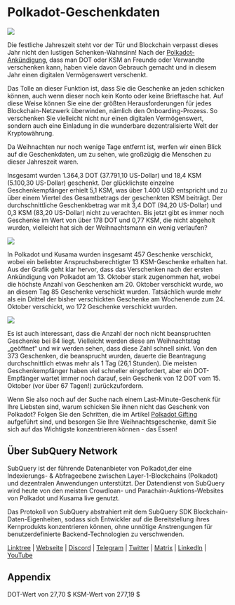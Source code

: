 # Polkadot-Geschenkdaten

![](https://miro.medium.com/max/1400/1*Y_Fm1wWLcN9lAbWr0KK1qA.png)

Die festliche Jahreszeit steht vor der Tür und Blockchain verpasst dieses Jahr nicht den lustigen Schenken-Wahnsinn! Nach der [Polkadot-Ankündigung](https://polkadot.network/blog/introducing-polkadot-kusama-gifts/), dass man DOT oder KSM an Freunde oder Verwandte verschenken kann, haben viele davon Gebrauch gemacht und in diesem Jahr einen digitalen Vermögenswert verschenkt.

Das Tolle an dieser Funktion ist, dass Sie die Geschenke an jeden schicken können, auch wenn dieser noch kein Konto oder keine Brieftasche hat. Auf diese Weise können Sie eine der größten Herausforderungen für jedes Blockchain-Netzwerk überwinden, nämlich den Onboarding-Prozess. So verschenken Sie vielleicht nicht nur einen digitalen Vermögenswert, sondern auch eine Einladung in die wunderbare dezentralisierte Welt der Kryptowährung.

Da Weihnachten nur noch wenige Tage entfernt ist, werfen wir einen Blick auf die Geschenkdaten, um zu sehen, wie großzügig die Menschen zu dieser Jahreszeit waren.

Insgesamt wurden 1.364,3 DOT (37.791,10 US-Dollar) und 18,4 KSM (5.100,30 US-Dollar) geschenkt. Der glücklichste einzelne Geschenkempfänger erhielt 5,1 KSM, was über 1.400 USD entspricht und zu über einem Viertel des Gesamtbetrags der geschenkten KSM beiträgt. Der durchschnittliche Geschenkbetrag war mit 3,4 DOT (94,20 US-Dollar) und 0,3 KSM (83,20 US-Dollar) nicht zu verachten. Bis jetzt gibt es immer noch Geschenke im Wert von über 178 DOT und 0,77 KSM, die nicht abgeholt wurden, vielleicht hat sich der Weihnachtsmann ein wenig verlaufen?

![](https://miro.medium.com/max/1400/0*39FkrB8c1ZE2LhlU)

In Polkadot und Kusama wurden insgesamt 457 Geschenke verschickt, wobei ein beliebter Anspruchsberechtigter 13 KSM-Geschenke erhalten hat. Aus der Grafik geht klar hervor, dass das Verschenken nach der ersten Ankündigung von Polkadot am 13. Oktober stark zugenommen hat, wobei die höchste Anzahl von Geschenken am 20. Oktober verschickt wurde, wo an diesem Tag 85 Geschenke verschickt wurden. Tatsächlich wurde mehr als ein Drittel der bisher verschickten Geschenke am Wochenende zum 24. Oktober verschickt, wo 172 Geschenke verschickt wurden.

![](https://miro.medium.com/max/1400/0*F12i2JCMl0YOwaLG)

Es ist auch interessant, dass die Anzahl der noch nicht beanspruchten Geschenke bei 84 liegt. Vielleicht werden diese am Weihnachtstag „geöffnet“ und wir werden sehen, dass diese Zahl schnell sinkt. Von den 373 Geschenken, die beansprucht wurden, dauerte die Beantragung durchschnittlich etwas mehr als 1 Tag (26,1 Stunden). Die meisten Geschenkempfänger haben viel schneller eingefordert, aber ein DOT-Empfänger wartet immer noch darauf, sein Geschenk von 12 DOT vom 15. Oktober (vor über 67 Tagen!) zurückzufordern.

Wenn Sie also noch auf der Suche nach einem Last-Minute-Geschenk für Ihre Liebsten sind, warum schicken Sie ihnen nicht das Geschenk von Polkadot? Folgen Sie den Schritten, die im Artikel [Polkadot Gifting](https://polkadot.network/blog/introducing-polkadot-kusama-gifts/) aufgeführt sind, und besorgen Sie Ihre Weihnachtsgeschenke, damit Sie sich auf das Wichtigste konzentrieren können - das Essen!

## Über SubQuery Network

SubQuery ist der führende Datenanbieter von Polkadot,der eine Indexierungs- & Abfrageebene zwischen Layer-1-Blockchains (Polkadot) und dezentralen Anwendungen unterstützt. Der Datendienst von SubQuery wird heute von den meisten Crowdloan- und Parachain-Auktions-Websites von Polkadot und Kusama live genutzt.

Das Protokoll von SubQuery abstrahiert mit dem SubQuery SDK Blockchain-Daten-Eigenheiten, sodass sich Entwickler auf die Bereitstellung ihres Kernprodukts konzentrieren können, ohne unnötige Anstrengungen für benutzerdefinierte Backend-Technologien zu verschwenden.

​​​​[Linktree](https://linktr.ee/subquerynetwork) | [Webseite](https://subquery.network/) | [Discord](https://discord.com/invite/78zg8aBSMG) | [Telegram](https://t.me/subquerynetwork) | [Twitter](https://twitter.com/subquerynetwork) | [Matrix](https://matrix.to/#/#subquery:matrix.org) | [LinkedIn](https://www.linkedin.com/company/subquery) | [YouTube](https://www.youtube.com/channel/UCi1a6NUUjegcLHDFLr7CqLw)

## Appendix

DOT-Wert von 27,70 $ KSM-Wert von 277,19 $
